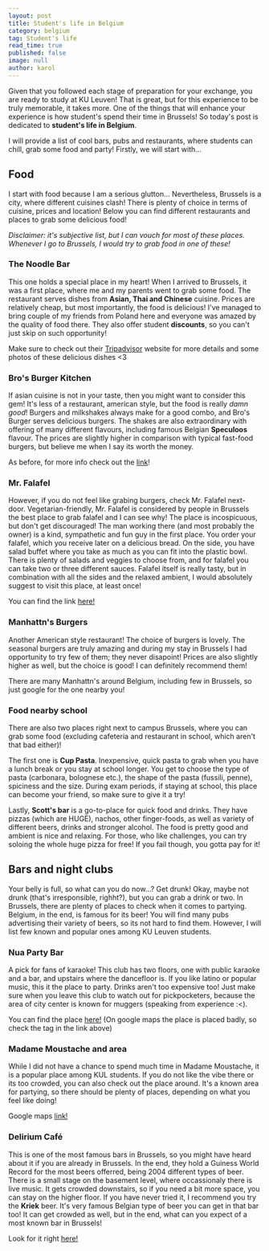 ```yaml
---
layout: post
title: Student's life in Belgium
category: belgium
tag: Student's life
read_time: true
published: false
image: null
author: karol
---
```

Given that you followed each stage of preparation for your exchange, you are ready to study at KU Leuven! That is great, but for this experience to be truly memorable, it takes more. One of the things that will enhance your experience is how student's spend their time in Brussels! So today's post is dedicated to **student's life in Belgium**.

I will provide a list of cool bars, pubs and restaurants, where students can chill, grab some food and party! Firstly, we will start with...

## Food

I start with food because I am a serious glutton... Nevertheless, Brussels is a city, where different cuisines clash! There is plenty of choice in terms of cuisine, prices and location! Below you can find different restaurants and places to grab some delicious food!

_Disclaimer: it's subjective list, but I can vouch for most of these places. Whenever I go to Brussels, I would try to grab food in one of these!_

### The Noodle Bar

This one holds a special place in my heart! When I arrived to Brussels, it was a first place, where me and my parents went to grab some food. The restaurant serves dishes from **Asian, Thai and Chinese** cuisine. Prices are relatively cheap, but most importantly, the food is delicious! I've managed to bring couple of my friends from Poland here and everyone was amazed by the quality of food there. They also offer student **discounts**, so you can't just skip on such opportunity!

Make sure to check out their [Tripadvisor](https://www.tripadvisor.com/Restaurant_Review-g188644-d12452228-Reviews-The_Noodle_Bar_Brussels-Brussels.html) website for more details and some photos of these delicious dishes <3


### Bro's Burger Kitchen

If asian cuisine is not in your taste, then you might want to consider this gem! It's less of a restaurant, american style, but the food is really _damn good_! Burgers and milkshakes always make for a good combo, and Bro's Burger serves delicious burgers. The shakes are also extraordinary with offering of many different flavours, including famous Belgian **Speculoos** flavour. The prices are slightly higher in comparison with typical fast-food burgers, but believe me when I say its worth the money.

As before, for more info check out the [link](https://www.tripadvisor.com/Restaurant_Review-g188644-d16787669-Reviews-Bro_s_Burger_Kitchen-Brussels.html?m=19905)!

### Mr. Falafel

However, if you do not feel like grabing burgers, check Mr. Falafel next-door. Vegetarian-friendly, Mr. Falafel is considered by people in Brussels the best place to grab falafel and I can see why! The place is incospicuous, but don't get discouraged! The man working there (and most probably the owner) is a kind, sympathetic and fun guy in the first place. You order your falafel, which you receive later on a delicious bread. On the side, you have salad buffet where you take as much as you can fit into the plastic bowl. There is plenty of salads and veggies to choose from, and for falafel you can take two or three different sauces. Falafel itself is really tasty, but in combination with all the sides and the relaxed ambient, I would absolutely suggest to visit this place, at least once!

You can find the link [here!](https://www.tripadvisor.com/Restaurant_Review-g188644-d9456920-Reviews-Mr_Falafel-Brussels.html)

### Manhattn's Burgers

Another American style restaurant! The choice of burgers is lovely. The seasonal burgers are truly amazing and during my stay in Brussels I had opportunity to try few of them; they never disapoint! Prices are also slightly higher as well, but the choice is good! I can definitely recommend them!

There are many Manhattn's around Belgium, including few in Brussels, so just google for the one nearby you!

### Food nearby school

There are also two places right next to campus Brussels, where you can grab some food (excluding cafeteria and restaurant in school, which aren't that bad either)!

The first one is **Cup Pasta**. Inexpensive, quick pasta to grab when you have a lunch break or you stay at school longer. You get to choose the type of pasta (carbonara, bolognese etc.), the shape of the pasta (fussili, penne), spiciness and the size. During exam periods, if staying at school, this place can become your friend, so make sure to give it a try!

Lastly, **Scott's bar** is a go-to-place for quick food and drinks. They have pizzas (which are HUGE), nachos, other finger-foods, as well as variety of different beers, drinks and stronger alcohol. The food is pretty good and ambient is nice and relaxing. For those, who like challenges, you can try soloing the whole huge pizza for free! If you fail though, you gotta pay for it!

## Bars and night clubs

Your belly is full, so what can you do now...? Get drunk! Okay, maybe not drunk (that's irresponsible, righht?), but you can grab a drink or two. In Brussels, there are plenty of places to check when it comes to partying. Belgium, in the end, is famous for its beer! You will find many pubs advertising their variety of beers, so its not hard to find them. However, I will list few known and popular ones among KU Leuven students.

### Nua Party Bar

A pick for fans of karaoke! This club has two floors, one with public karaoke and a bar, and upstairs where the dancefloor is. If you like latino or popular music, this it the place to party. Drinks aren't too expensive too! Just make sure when you leave this club to watch out for pickpocketers, because the area of city center is known for muggers (speaking from experience :<).

You can find the place [here!](https://goo.gl/maps/DUDNoJxM9P2Dii166) (On google maps the place is placed badly, so check the tag in the link above)

### Madame Moustache and area

While I did not have a chance to spend much time in Madame Moustache, it is a popular place among KUL students. If you do not like the vibe there or its too crowded, you can also check out the place around. It's a known area for partying, so there should be plenty of places, depending on what you feel like doing!

Google maps [link!](https://g.page/MadameMoustacheBrussels?share)

### Delirium Café

This is one of the most famous bars in Brussels, so you might have heard about it if you are already in Brussels. In the end, they hold a Guiness World Record for the most beers offerred, being 2004 different types of beer. There is a small stage on the basement level, where occassionaly there is live music. It gets crowded downstairs, so if you need a bit more space, you can stay on the higher floor. If you have never tried it, I recommend you try the **Kriek** beer. It's very famous Belgian type of beer you can get in that bar too! It can get crowded as well, but in the end, what can you expect of a most known bar in Brussels!

Look for it right [here!](https://g.page/deliriumvillage?share)


